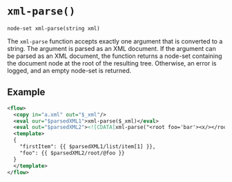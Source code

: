 # `xml-parse()`

```
node-set xml-parse(string xml)
```

The `xml-parse` function accepts exactly one argument that is converted to a string. The argument is parsed as an XML document. If the argument can be parsed as an XML document, the function returns a node-set containing the document node at the root of the resulting tree. Otherwise, an error is logged, and an empty node-set is returned.

## Example

```xml
<flow>
  <copy in="a.xml" out="$_xml"/>
  <eval our="$parsedXML1">xml-parse($_xml)</eval>
  <eval out="$parsedXML2"><![CDATA[xml-parse("<root foo='bar'><x/></root>")]]></eval>
  <template>
  {
    "firstItem": {{ $parsedXML1/list/item[1] }},
    "foo": {{ $parsedXML2/root/@foo }}
  }
  </template>
</flow>
```
